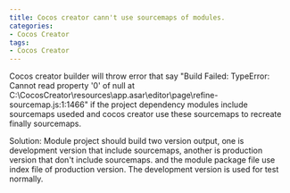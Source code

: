 ```yaml
---
title: Cocos creator cann't use sourcemaps of modules.
categories:
- Cocos Creator
tags:
- Cocos Creator
---
```


Cocos creator builder will throw error that say "Build Failed: TypeError: Cannot read property '0' of null at C:\CocosCreator\resources\app.asar\editor\page\refine-sourcemap.js:1:1466" if the project dependency modules include sourcemaps useded and cocos creator use these sourcemaps to recreate finally sourcemaps.

Solution: Module project should build two version output, one is development version that include sourcemaps, another is production version that don't include sourcemaps. and the module package file use index file of production version. The development version is used for test normally.
